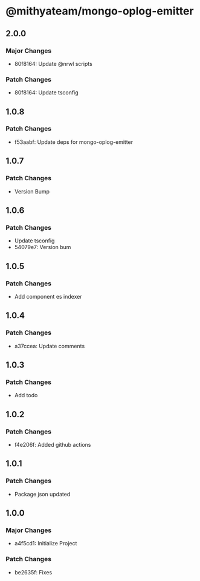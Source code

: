 # @mithyateam/mongo-oplog-emitter

## 2.0.0

### Major Changes

- 80f8164: Update @nrwl scripts

### Patch Changes

- 80f8164: Update tsconfig

## 1.0.8

### Patch Changes

- f53aabf: Update deps for mongo-oplog-emitter

## 1.0.7

### Patch Changes

- Version Bump

## 1.0.6

### Patch Changes

- Update tsconfig
- 54079e7: Version bum

## 1.0.5

### Patch Changes

- Add component es indexer

## 1.0.4

### Patch Changes

- a37ccea: Update comments

## 1.0.3

### Patch Changes

- Add todo

## 1.0.2

### Patch Changes

- f4e206f: Added github actions

## 1.0.1

### Patch Changes

- Package json updated

## 1.0.0

### Major Changes

- a4f5cd1: Initialize Project

### Patch Changes

- be2635f: Fixes
